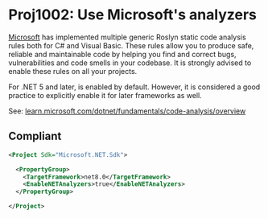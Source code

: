 # Proj1002: Use Microsoft's analyzers
[Microsoft](https://microsoft.com) has implemented multiple generic
Roslyn static code analysis rules both for C# and Visual Basic. These rules
allow you to produce safe, reliable and maintainable code by helping you find
and correct bugs, vulnerabilities and code smells in your codebase. It is
strongly advised to enable these rules on all your projects.

For .NET 5 and later, <EnableNETAnalyzers> is enabled by default. However,
it is considered a good practice to explicitly enable it for later frameworks
as well.

See: [learn.microsoft.com/dotnet/fundamentals/code-analysis/overview](https://learn.microsoft.com/dotnet/fundamentals/code-analysis/overview)

## Compliant
``` XML
<Project Sdk="Microsoft.NET.Sdk">

  <PropertyGroup>
    <TargetFramework>net8.0</TargetFramework>
    <EnableNETAnalyzers>true</EnableNETAnalyzers>
  </PropertyGroup>

</Project>
```
